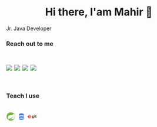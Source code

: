  
<h1 align ="center"> Hi there, I'am Mahir 👋 </h1

## Jr. Java Developer

<br />
 
### Reach out to me

<br />

[<img width="22" src="https://unpkg.com/simple-icons@v8/icons/linkedin.svg" align ="left" target="_blank" />][LinkedIn] 
[<img width="22" src="https://unpkg.com/simple-icons@v8/icons/twitter.svg" align ="left"  />][twitter]
[<img width="22" src="https://unpkg.com/simple-icons@v8/icons/medium.svg" align ="left" />][medium]
[<img width="22" src="https://unpkg.com/simple-icons@v8/icons/hackerrank.svg" align ="left" />][hackerrank]


<br />
<br />
<br />

### Teach I use

<br />
<img aling= "left" src =" https://raw.githubusercontent.com/github/explore/5b3600551e122a3277c2c5368af2ad5725ffa9a1/topics/spring/spring.png" width="25" height="25"/>
<img aling= "left" src =" https://raw.githubusercontent.com/github/explore/5b3600551e122a3277c2c5368af2ad5725ffa9a1/topics/sql/sql.png" width="25" height="25"/>
<img aling= "left" src =" https://raw.githubusercontent.com/github/explore/5b3600551e122a3277c2c5368af2ad5725ffa9a1/topics/git/git.png" width="25" height="25"/

[LinkedIn]:https://www.linkedin.com/in/akarsu/
[twitter]:https://twitter.com/1Mahirakarsu
[medium]:https://medium.com/@mahirrakarsu
[hackerrank]:https://www.hackerrank.com/akarsu


<!--
**akarsu34/akarsu34** is a ✨ _special_ ✨ repository because its `README.md` (this file) appears on your GitHub profile.

Here are some ideas to get you started:

- 🔭 I’m currently working on ...
- 🌱 I’m currently learning ...
- 👯 I’m looking to collaborate on ...
- 🤔 I’m looking for help with ...
- 💬 Ask me about ...
- 📫 How to reach me: ...
- 😄 Pronouns: ...
- ⚡ Fun fact: ...
-->
